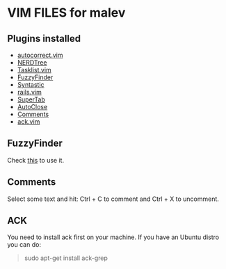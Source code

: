 VIM FILES for malev
===================

Plugins installed
-----------------

* [autocorrect.vim](http://www.vim.org/scripts/script.php?script_id=2429) 
* [NERDTree](http://www.vim.org/scripts/script.php?script_id=1658)
* [Tasklist.vim](http://www.vim.org/scripts/script.php?script_id=2607)
* [FuzzyFinder](http://www.vim.org/scripts/script.php?script_id=1984)
* [Syntastic](http://www.vim.org/scripts/script.php?script_id=2736)
* [rails.vim](https://github.com/tpope/vim-rails)
* [SuperTab](http://www.vim.org/scripts/script.php?script_id=1643)
* [AutoClose](http://www.vim.org/scripts/script.php?script_id=1849)
* [Comments](http://www.vim.org/scripts/script.php?script_id=1528)
* [ack.vim](http://www.vim.org/scripts/script.php?script_id=2572)

FuzzyFinder
-----------
Check [this](http://www.ezequielmarquez.com.are/2011/10/fuzzyfinder-vim.html) to use it.

Comments
--------
Select some text and hit: Ctrl + C to comment and Ctrl + X to uncomment.

ACK
---
You need to install ack first on your machine. If you have an Ubuntu distro you can do:
> sudo apt-get install ack-grep
